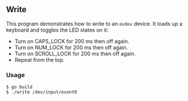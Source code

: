## Write

This program demonstrates how to write to an `evdev` device.
It loads up a keyboard and toggles the LED states on it:

* Turn on CAPS_LOCK for 200 ms then off again.
* Turn on NUM_LOCK for 200 ms then off again.
* Turn on SCROLL_LOCK for 200 ms then off again.
* Repeat from the top.

### Usage

	$ go build
	$ ./write /dev/input/event0

